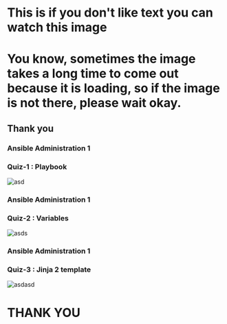 # This is if you don't like text you can watch this image

# You know, sometimes the image takes a long time to come out because it is loading, so if the image is not there, please wait okay.

## Thank you

### Ansible Administration 1

### Quiz-1 : Playbook

![asd](https://github.com/slayerx-ekx/Linux-Ansible/assets/155826497/f46fd59e-2629-4533-8910-91e3f2ed6478)

### Ansible Administration 1

### Quiz-2 : Variables

![asds](https://github.com/slayerx-ekx/Linux-Ansible/assets/155826497/a921df24-9fa1-4961-a922-bc4a2d37e6f3)

### Ansible Administration 1

### Quiz-3 : Jinja 2 template

![asdasd](https://github.com/slayerx-ekx/Linux-Ansible/assets/155826497/ca95974b-7a1b-489c-9d37-c516822c82a1)

# THANK YOU


